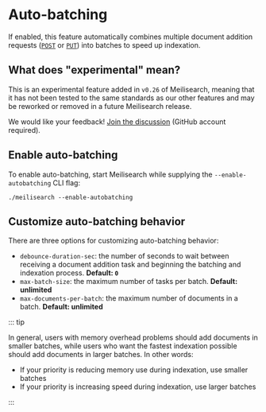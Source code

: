 # Auto-batching

If enabled, this feature automatically combines multiple document addition requests ([`POST`](/reference/api/documents.md#add-or-replace-documents) or [`PUT`](/reference/api/documents.md#add-or-update-documents)) into batches to speed up indexation.

## What does "experimental" mean?

This is an experimental feature added in `v0.26` of Meilisearch, meaning that it has not been tested to the same standards as our other features and may be reworked or removed in a future Meilisearch release.

We would like your feedback! [Join the discussion](https://github.com/meilisearch/meilisearch/discussions/2070) (GitHub account required).

## Enable auto-batching

To enable auto-batching, start Meilisearch while supplying the `--enable-autobatching` CLI flag:

```
./meilisearch --enable-autobatching
```

## Customize auto-batching behavior

There are three options for customizing auto-batching behavior:

- `debounce-duration-sec`: the number of seconds to wait between receiving a document addition task and beginning the batching and indexation process. **Default: `0`**
- `max-batch-size`: the maximum number of tasks per batch. **Default: unlimited**
- `max-documents-per-batch`: the maximum number of documents in a batch. **Default: unlimited**

::: tip

In general, users with memory overhead problems should add documents in smaller batches, while users who want the fastest indexation possible should add documents in larger batches. In other words:

- If your priority is reducing memory use during indexation, use smaller batches
- If your priority is increasing speed during indexation, use larger batches

:::
